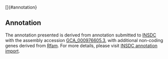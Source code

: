 []{#annotation}

Annotation
----------

The annotation presented is derived from annotation submitted to
[INSDC](http://www.insdc.org) with the assembly accession
[GCA\_000976605.3](http://www.ebi.ac.uk/ena/data/view/GCA_000976605.3),
with additional non-coding genes derived from
[Rfam](http://rfam.xfam.org/). For more details, please visit [INSDC
annotation
import](http://ensemblgenomes.org/info/data/insdc_annotation).

